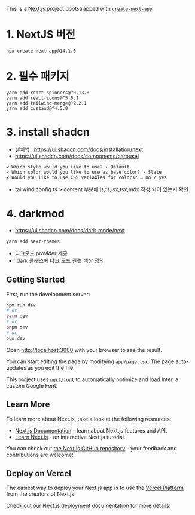 This is a [Next.js](https://nextjs.org/) project bootstrapped with [`create-next-app`](https://github.com/vercel/next.js/tree/canary/packages/create-next-app).

# 1. NextJS 버전
```
npx create-next-app@14.1.0
```

# 2. 필수 패키지
```
yarn add react-spinners@^0.13.8
yarn add react-icons@^5.0.1
yarn add tailwind-merge@^2.2.1
yarn add zustand@^4.5.0
```

# 3. install shadcn
- 설치법 : https://ui.shadcn.com/docs/installation/next
- https://ui.shadcn.com/docs/components/carousel

```npx shadcn-ui@latest init
✔ Which style would you like to use? › Default  
✔ Which color would you like to use as base color? › Slate  
✔ Would you like to use CSS variables for colors? … no / yes
```

- tailwind.config.ts > content 부분에 js,ts,jsx,tsx,mdx 작성 되어 있는지 확인


# 4. darkmod
- https://ui.shadcn.com/docs/dark-mode/next

```
yarn add next-themes
```
- 다크모드 provider 제공
- .dark 클래스에 다크 모드 관련 색상 정의


## Getting Started

First, run the development server:

```bash
npm run dev
# or
yarn dev
# or
pnpm dev
# or
bun dev
```

Open [http://localhost:3000](http://localhost:3000) with your browser to see the result.

You can start editing the page by modifying `app/page.tsx`. The page auto-updates as you edit the file.

This project uses [`next/font`](https://nextjs.org/docs/basic-features/font-optimization) to automatically optimize and load Inter, a custom Google Font.

## Learn More

To learn more about Next.js, take a look at the following resources:

- [Next.js Documentation](https://nextjs.org/docs) - learn about Next.js features and API.
- [Learn Next.js](https://nextjs.org/learn) - an interactive Next.js tutorial.

You can check out [the Next.js GitHub repository](https://github.com/vercel/next.js/) - your feedback and contributions are welcome!

## Deploy on Vercel

The easiest way to deploy your Next.js app is to use the [Vercel Platform](https://vercel.com/new?utm_medium=default-template&filter=next.js&utm_source=create-next-app&utm_campaign=create-next-app-readme) from the creators of Next.js.

Check out our [Next.js deployment documentation](https://nextjs.org/docs/deployment) for more details.
